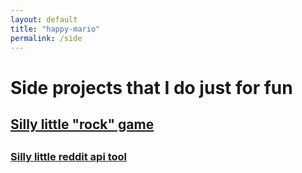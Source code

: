 ```yaml
---
layout: default 
title: "happy-mario"
permalink: /side
---
```

# Side projects that I do just for fun 
<h2><u><a href="https://happy-duckman.github.io/credits" target="_blank">Silly little "rock" game</a></u></h2>

##  
<h3><a href="https://github.com/happy-mario/Reddit_Api_Bot/tree/main" target="_blank">Silly little reddit api tool</a></h3> 






